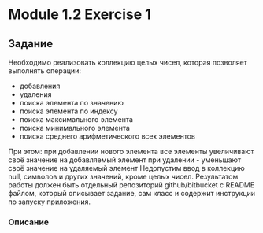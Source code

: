 # Module 1.2 Exercise 1

## Задание
<p>
Необходимо реализовать коллекцию целых чисел, которая позволяет выполнять операции:
<ul>
    <li>добавления</li>
    <li>удаления</li>
    <li>поиска элемента по значению</li>
    <li>поиска элемента по индексу</li>
    <li>поиска максимального элемента</li>
    <li>поиска минимального элемента</li>
    <li>поиска среднего арифметического всех элементов</li>
</ul>

При этом:
    при добавлении нового элемента все элементы увеличивают своё значение на добавляемый элемент
    при удалении - уменьшают своё значение на удаляемый элемент
    Недопустим ввод в коллекцию null, символов и других значений, кроме целых чисел.
    Результатом работы должен быть отдельный репозиторий github/bitbucket с README файлом, который описывает задание, сам класс и содержит инструкции по запуску приложения.
</p>

### Описание

